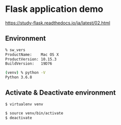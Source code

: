 # Flask application demo

https://study-flask.readthedocs.io/ja/latest/02.html

## Environment

```zsh
% sw_vers
ProductName:    Mac OS X
ProductVersion: 10.15.3
BuildVersion:   19D76

(venv) % python -V
Python 3.6.8
```

## Activate & Deactivate environment

```zsh
$ virtualenv venv
```

```zsh
$ source venv/bin/activate
$ deactivate
```